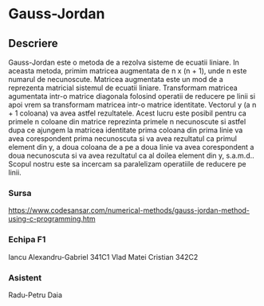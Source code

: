 # Gauss-Jordan

## Descriere

Gauss-Jordan este o metoda de a rezolva sisteme de ecuatii liniare. In aceasta metoda, primim matricea augmentata de n x (n + 1), unde n este numarul de necunoscute. Matricea augmentata este un mod de a reprezenta matricial sistemul de ecuatii liniare. Transformam matricea agumentata intr-o matrice diagonala folosind operatii de reducere pe linii si apoi vrem sa transformam matricea intr-o matrice identitate. Vectorul y (a n + 1 coloana) va avea astfel rezultatele. Acest lucru este posibil pentru ca primele n coloane din matrice reprezinta primele n necunoscute si astfel dupa ce ajungem la matricea identitate prima coloana din prima linie va avea corespondent prima necunoscuta si va avea rezultatul ca primul element din y, a doua coloana de a pe a doua linie va avea corespondent a doua necunoscuta si va avea rezultatul ca al doilea element din y, s.a.m.d.. Scopul nostru este sa incercam sa paralelizam operatiile de reducere pe linii.

### Sursa

https://www.codesansar.com/numerical-methods/gauss-jordan-method-using-c-programming.htm

### Echipa F1

Iancu Alexandru-Gabriel 341C1
Vlad Matei Cristian 342C2

### Asistent

Radu-Petru Daia
